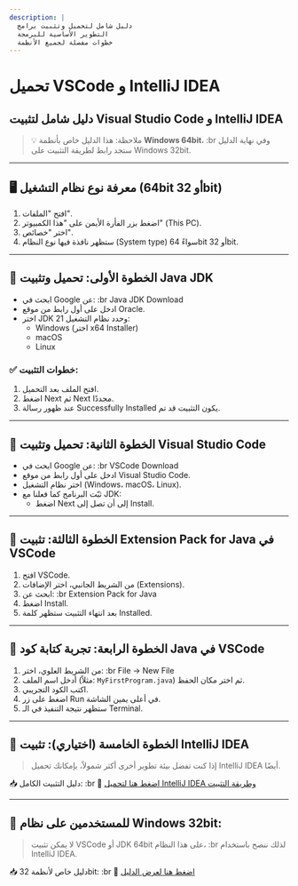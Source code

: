 ```yaml
---
description: |
  دليل شامل لتحميل وتثبيت برامج
  التطوير الأساسية للبرمجة
  خطوات مفصلة لجميع الأنظمة
---
```


# تحميل VSCode و IntelliJ IDEA

## دليل شامل لتثبيت Visual Studio Code و IntelliJ IDEA

> 💡 ملاحظة: هذا الدليل خاص بأنظمة **Windows 64bit**، :br وفي نهاية الدليل ستجد رابط لطريقة التثبيت على Windows 32bit.

---

## 🖥️ معرفة نوع نظام التشغيل (64bit أو 32bit)

1. افتح "الملفات".
2. اضغط بزر الفأرة الأيمن على "هذا الكمبيوتر" (This PC).
3. اختر "خصائص".
4. ستظهر نافذة فيها نوع النظام (System type) سواءً 64bit أو 32bit.

---

## 🔹 الخطوة الأولى: تحميل وتثبيت Java JDK

- ابحث في Google عن: :br Java JDK Download
- ادخل على أول رابط من موقع Oracle.
- اختر JDK 21 وحدد نظام التشغيل:
  - Windows (اختر x64 Installer)
  - macOS
  - Linux

### ✅ خطوات التثبيت:

1. افتح الملف بعد التحميل.
2. اضغط Next ثم Next مجددًا.
3. عند ظهور رسالة Successfully Installed يكون التثبيت قد تم.

---

## 🔹 الخطوة الثانية: تحميل وتثبيت Visual Studio Code

- ابحث في Google عن: :br VSCode Download
- ادخل على أول رابط من موقع Visual Studio Code.
- اختر نظام التشغيل (Windows، macOS، Linux).
- ثبّت البرنامج كما فعلنا مع JDK:
  - اضغط Next إلى أن تصل إلى Install.

---

## 🔹 الخطوة الثالثة: تثبيت Extension Pack for Java في VSCode

1. افتح VSCode.
2. من الشريط الجانبي، اختر الإضافات (Extensions).
3. ابحث عن: :br Extension Pack for Java
4. اضغط Install.
5. بعد انتهاء التثبيت ستظهر كلمة Installed.

---

## 🔹 الخطوة الرابعة: تجربة كتابة كود Java في VSCode

1. من الشريط العلوي، اختر: :br File → New File
2. أدخل اسم الملف (مثلاً: `MyFirstProgram.java`) ثم اختر مكان الحفظ.
3. اكتب الكود التجريبي.
4. اضغط على زر Run في أعلى يمين الشاشة.
5. ستظهر نتيجة التنفيذ في الـ Terminal.

---

## 🔹 الخطوة الخامسة (اختياري): تثبيت IntelliJ IDEA

> إذا كنت تفضل بيئة تطوير أخرى أكثر شمولاً، بإمكانك تحميل IntelliJ IDEA أيضًا.

📥 دليل التثبيت الكامل: :br 🔗 [اضغط هنا لتحميل IntelliJ IDEA وطريقة التثبيت](https://elcato.sb.sa/posts/install-intellij)

---

## 📌 للمستخدمين على نظام Windows 32bit:

> لا يمكن تثبيت VSCode أو JDK 64bit على هذا النظام، :br لذلك ننصح باستخدام IntelliJ IDEA.

📥 دليل خاص لأنظمة 32bit: :br 🔗 [اضغط هنا لعرض الدليل](https://elcato.azurewebsites.net/page/79)
